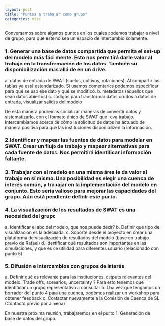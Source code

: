 ```yaml
---
layout: post
title: "Puntos a trabajar como grupo"
categories: misc
---
```


Conversamos sobre algunos puntos en los cuales podemos trabajar a nivel de grupo, para que este no sea un espacio de intercambio solamente. 

### 1. Generar una base de datos compartida que permita el set-up del modelo más fácilmente. Esto nos permitirá darle valor al trabajo en la transformación de los datos. También su disponibilización más allá de en un drive. 

a. datos de entrada de SWAT (suelos, cultivos, rotaciones). Al compartir las tablas ya está estandarizado. Si usamos comentarios podemos especificar para qué se usó ese dato y qué se modificó.
b. metadatos (aquellos que sean datos abiertos)
c. códigos para transformar datos crudos a datos de entrada, visualizar salidas del modelo

De esta manera podremos socializar maneras de convertir datos y sistematizarlo, con el  formato único de SWAT que lleva trabajo.
Intercambiamos acerca de cómo la solicitud de datos ha actuado de manera positiva para que las instituciones disponibilizen la información. 

### 2.Identificar y mapear las fuentes de datos para modelar en SWAT. Crear un flujo de trabajo y mapear alternativas para cada fuente de datos. Nos permitirá identificar información faltante.

### 3. Trabajar con el modelo en una misma área le da valor al trabajo en sí mismo. Una posibilidad es elegir una cuenca de interés común, y trabajar en la implementación del modelo en conjunto. Esto sería valioso para mejorar las capacidades del grupo. Aún está pendiente definir este punto.

### 4. La visualización de los resultados de SWAT es una necesidad del grupo
a. Identificar el abc del modelo, que nos puede decir?
b. Definir qué tipo de visualización es la adecuada.
c. Soporte desde el proyecto en crear una plataforma de visualización de resultados del modelo (base en trabajo previo de Rafael)
d. Identificar qué resultados son importantes en las simulaciones, y que es de utilidad para diferentes usuario (relacionado con punto 5)

### 5. Difusión e intercambios con grupos de interés
a. Definir qué es relevante para las instituciones, outputs relevantes del modelo. Trade offs, scenarios, uncertainty ? Para esto tenemos que identificar un grupo representativo a consultar
b. Una vez que tengamos un borrador del punto 4 para una cuenca, podemos realizar un workshop para obtener feedback
c. Contactar nuevamente a la Comisión de Cuenca de SL (Contacto previo por Jimena)

En nuestra próxima reunión, trabajaremos en el punto 1, Generación de base de datos del grupo. 

